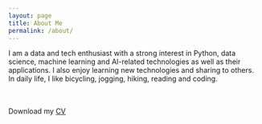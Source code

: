 ```yaml
---
layout: page
title: About Me
permalink: /about/
---
```

I am a data and tech enthusiast with a strong interest in Python, data science, machine learning and AI-related technologies as well as their applications.
I also enjoy learning new technologies and sharing to others.
In daily life, I like bicycling, jogging, hiking, reading and coding.
  
<br>

<br>
Download my <a href="https://www.dropbox.com/s/zk6hadvaug3n3m3/CV_NWM.pdf?dl=0" download="Na WANG-MAIER CV">CV</a><br>
<br>
